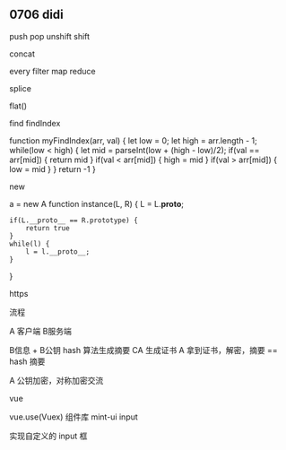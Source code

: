 ## 0706 didi 
push
pop
unshift
shift

concat

every
filter
map
reduce

splice

flat()

find
findIndex

function myFindIndex(arr, val) {
	let low = 0;
	let high = arr.length - 1;
	while(low < high) {
		let mid = parseInt(low + (high - low)/2);
		if(val == arr[mid]) {
			return mid
		}
		if(val < arr[mid]) {
			high = mid
		}
		if(val > arr[mid]) {
			low = mid
		}
	}
	return -1
}

new 

a  =  new A
function instance(L, R) {
	L = L.__proto__;

	if(L.__proto__ == R.prototype) {
		return true
	}
	while(l) {
		l = l.__proto__;
	}
}


https

流程

A 客户端  B服务端

B信息 + B公钥 hash 算法生成摘要  CA 生成证书
A 拿到证书，解密，摘要 == hash 摘要

A 公钥加密，对称加密交流


vue

vue.use(Vuex)
组件库
mint-ui
input

实现自定义的 input 框

<template >
onblur
onchange
dbclick
value
v-model

样式，:class
自定义的图标
button



man.eat(‘a’).sleep(1).firstSleep(1).eat(‘b’) 

firstSleep 第一个执行

function eat(obj) {
	return new Promise((resolve, reject)=> {
		console.log('eat')
		resolve();
	})
}
function sleep(time) {
	let time1 = Date().now();
	let fn = this;
	return function() {
		let time2 = Date().now();
		if(time2 - time1 > time * 1000) {
			fn()
		}
	}
}



最近项目
视频在线的小程序
1，2，3，4，
 mode = col, row
 col: 3
 row: 2

[1,2,3,4]

splice(0,6)
[[1,2,3],[2,3,4]]

loading，
骨架屏，插件
首页，范围，class-

实时通话
获取通话，往上，往下
websocket， open ， 发送，发送心跳
除了心跳

onReachBottom

behavior, vue mixin
hasmore
page +1 ，pagesize
loading, true
concat, 
刷新，分页下拉


<html 
<ul>
<li ></li>
</ul>

1. 监听滚动的事件
2. 判断当前数据渲染的dom是否进入可视区域
		
	getBoundingClientRect()

	if( top < Window.innerHight && bottom > 0) {

	}

3. 如果进入，替换遍历数据
	













